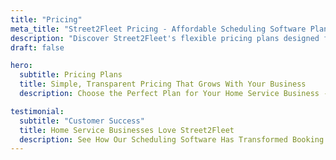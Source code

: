 ```yaml
---
title: "Pricing"
meta_title: "Street2Fleet Pricing - Affordable Scheduling Software Plans"
description: "Discover Street2Fleet's flexible pricing plans designed for home service businesses. Transparent pricing with no setup fees and scalable options."
draft: false

hero:
  subtitle: Pricing Plans
  title: Simple, Transparent Pricing That Grows With Your Business
  description: Choose the Perfect Plan for Your Home Service Business - No Hidden Fees, <br> No Long-Term Contracts, Just Results That Pay for Themselves.

testimonial:
  subtitle: "Customer Success"
  title: Home Service Businesses Love Street2Fleet
  description: See How Our Scheduling Software Has Transformed Booking Rates and <br> Reduced Administrative Work for Service Professionals.
---
```

